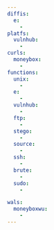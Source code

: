 ```yaml
---
diffis:
  e:
    -
platfs:
  vulnhub:
    -
curls:
  moneybox:
    -
functions:
  unix:
    -
  e:
    -
  vulnhub:
    -
  ftp:
    -
  stego:
    -
  source:
    -
  ssh:
    -
  brute:
    -
  sudo:
    -

wals:
  moneyboxwu:
    -
---
```

